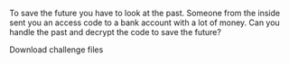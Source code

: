 To save the future you have to look at the past. Someone from the inside sent you an access code to a bank account with a lot of money. Can you handle the past and decrypt the code to save the future?

Download challenge files
